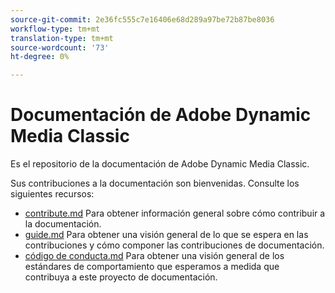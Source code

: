```yaml
---
source-git-commit: 2e36fc555c7e16406e68d289a97be72b87be8036
workflow-type: tm+mt
translation-type: tm+mt
source-wordcount: '73'
ht-degree: 0%

---
```

# Documentación de Adobe Dynamic Media Classic

Es el repositorio de la documentación de Adobe Dynamic Media Classic.

Sus contribuciones a la documentación son bienvenidas. Consulte los siguientes recursos:

* [contribute.md](contributing.md) Para obtener información general sobre cómo contribuir a la documentación.
* [guide.md](guidelines.md) Para obtener una visión general de lo que se espera en las contribuciones y cómo componer las contribuciones de documentación.
* [código de conducta.md](code-of-conduct.md) Para obtener una visión general de los estándares de comportamiento que esperamos a medida que contribuya a este proyecto de documentación.
